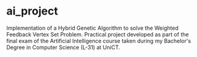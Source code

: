 # ai_project
Implementation of a Hybrid Genetic Algorithm to solve the Weighted Feedback Vertex Set Problem.
Practical project developed as part of the final exam of the Artificial Intelligence course taken during my Bachelor's Degree in Computer Science (L-31) at UniCT.
